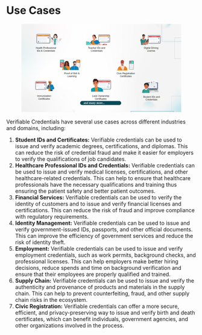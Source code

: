 # Use Cases

<figure><img src="../../.gitbook/assets/image (1) (3).png" alt=""><figcaption></figcaption></figure>

Verifiable Credentials have several use cases across different industries and domains, including:

1. **Student IDs and Certificates:** Verifiable credentials can be used to issue and verify academic degrees, certifications, and diplomas. This can reduce the risk of credential fraud and make it easier for employers to verify the qualifications of job candidates.
2. **Healthcare Professional IDs and Credentials:** Verifiable credentials can be used to issue and verify medical licenses, certifications, and other healthcare-related credentials. This can help to ensure that healthcare professionals have the necessary qualifications and training thus ensuring the patient safety and better patient outcomes.
3. **Financial Services:** Verifiable credentials can be used to verify the identity of customers and to issue and verify financial licenses and certifications. This can reduce the risk of fraud and improve compliance with regulatory requirements.
4. **Identity Management:** Verifiable credentials can be used to issue and verify government-issued IDs, passports, and other official documents. This can improve the efficiency of government services and reduce the risk of identity theft.
5. **Employment:** Verifiable credentials can be used to issue and verify employment credentials, such as work permits, background checks, and professional licenses. This can help employers make better hiring decisions, reduce spends and time on background verification and ensure that their employees are properly qualified and trained.
6. **Supply Chain:** Verifiable credentials can be used to issue and verify the authenticity and provenance of products and materials in the supply chain. This can help to prevent counterfeiting, fraud, and other supply chain risks in the ecosystem.
7. **Civic Registration:** Verifiable credentials can offer a more secure, efficient, and privacy-preserving way to issue and verify birth and death certificates, which can benefit individuals, government agencies, and other organizations involved in the process.

